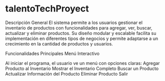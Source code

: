# talentoTechProyect


Descripción General
El sistema permite a los usuarios gestionar el inventario de productos con funcionalidades para agregar, ver, buscar, actualizar y eliminar productos. Su diseño modular y escalable facilita su implementación en diferentes tipos de negocios y permite adaptarse a un crecimiento en la cantidad de productos y usuarios.

Funcionalidades Principales
Menú Interactivo

Al iniciar el programa, el usuario ve un menú con opciones claras:
Agregar Producto al Inventario
Mostrar el Inventario Completo
Buscar un Producto
Actualizar Información del Producto
Eliminar Producto
Salir
